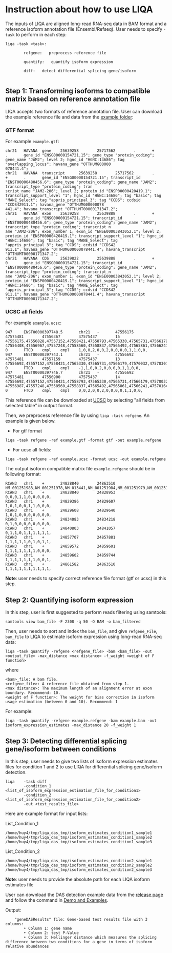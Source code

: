 # Instruction about how to use LIQA

The inputs of LIQA are aligned long-read RNA-seq data in BAM format and a reference isoform annotation file (Ensembl/Refseq). User needs to specify `-task` to perform in each step:
```
liqa -task <task>:

        refgene:   preprocess reference file
        
        quantify:   quantify isoform expression
        
        diff:   detect differential splicing gene/isoform
        
```

## Step 1: Transforming isoforms to compatible matrix based on reference annotation file
LIQA accepts two formats of reference annotation file. User can download the example reference file and data from the [example folder](https://github.com/WGLab/LIQA/tree/master/example):
### GTF format
For example `example.gtf`:
```
chr21   HAVANA  gene    25639258        25717562        .       +       .       gene_id "ENSG00000154721.15"; gene_type "protein_coding"; gene_name "JAM2"; level 2; hgnc_id "HGNC:14686"; tag "overlapping_locus"; havana_gene "OTTHUMG00000
078441.4";
chr21   HAVANA  transcript      25639258        25717562        .       +       .       gene_id "ENSG00000154721.15"; transcript_id "ENST00000480456.6"; gene_type "protein_coding"; gene_name "JAM2"; transcript_type "protein_coding"; tran
script_name "JAM2-206"; level 2; protein_id "ENSP00000420419.1"; transcript_support_level "1"; hgnc_id "HGNC:14686"; tag "basic"; tag "MANE_Select"; tag "appris_principal_3"; tag "CCDS"; ccdsid "CCDS42911.1"; havana_gene "OTTHUMG00000078
441.4"; havana_transcript "OTTHUMT00000171347.2";
chr21   HAVANA  exon    25639258        25639888        .       +       .       gene_id "ENSG00000154721.15"; transcript_id "ENST00000480456.6"; gene_type "protein_coding"; gene_name "JAM2"; transcript_type "protein_coding"; transcript_n
ame "JAM2-206"; exon_number 1; exon_id "ENSE00003843052.1"; level 2; protein_id "ENSP00000420419.1"; transcript_support_level "1"; hgnc_id "HGNC:14686"; tag "basic"; tag "MANE_Select"; tag "appris_principal_3"; tag "CCDS"; ccdsid "CCDS42
911.1"; havana_gene "OTTHUMG00000078441.4"; havana_transcript "OTTHUMT00000171347.2";
chr21   HAVANA  CDS     25639822        25639888        .       +       0       gene_id "ENSG00000154721.15"; transcript_id "ENST00000480456.6"; gene_type "protein_coding"; gene_name "JAM2"; transcript_type "protein_coding"; transcript_n
ame "JAM2-206"; exon_number 1; exon_id "ENSE00003843052.1"; level 2; protein_id "ENSP00000420419.1"; transcript_support_level "1"; hgnc_id "HGNC:14686"; tag "basic"; tag "MANE_Select"; tag "appris_principal_3"; tag "CCDS"; ccdsid "CCDS42
911.1"; havana_gene "OTTHUMG00000078441.4"; havana_transcript "OTTHUMT00000171347.2";
```
### UCSC all fields
For example `example.ucsc`:
```
947     ENST00000397748.5       chr21   -       47556175        47575481        47556367        47575437        15      47556175,47556828,47557152,47558421,47558793,47565330,47565731,47566179,47570032,47570301,47571471,47571805,47572820,47574062,47575383,      47556408,47556967,47557248,47558560,47558837,47565492,47565861,47566241,47570164,47570439,47571651,47571894,47572949,47574246,47575481, 0       FTCD    cmpl    cmpl    1,0,0,2,0,0,2,0,0,0,0,1,1,0,0,
947     ENST00000397743.1       chr21   -       47556692        47575481        47557159        47575437        13      47556692,47557152,47558421,47565330,47565731,47566179,47570032,47570301,47571471,47571805,47572820,47574062,47575383,47556987,47557248,47558560,47565492,47565861,47566241,47570164,47570439,47571651,47571894,47572949,47574246,47575481,   0       FTCD    cmpl    cmpl    -1,1,0,0,2,0,0,0,0,1,1,0,0,
947     ENST00000397746.7       chr21   -       47556692        47575481        47556900        47575437        14      47556692,47557152,47558421,47558793,47565330,47565731,47566179,47570032,47570301,47571471,47571805,47572820,47574062,47575383,       47556987,47557248,47558560,47558837,47565492,47565861,47566241,47570164,47570439,47571651,47571894,47572949,47574246,47575481,  0       FTCD    cmpl    cmpl    0,0,2,0,0,2,0,0,0,0,1,1,0,0,
```
This reference file can be downloaded at [UCSC](https://genome.ucsc.edu/cgi-bin/hgTables?command=start) by selecting "all fields from selected table" in output format.


Then, we preprocess reference file by using `liqa -task refgene`. An example is given below.

- For gtf format
```
liqa -task refgene -ref example.gtf -format gtf -out example.refgene
```
- For ucsc all fields:
```
liqa -task refgene -ref example.ucsc -format ucsc -out example.refgene
```
The output isoform compatible matrix file `example.refgene` should be in following format:
```
RCAN3   chr1    +       24828840        24863510        NM_001251983,NM_001251978,NM_013441,NM_001251984,NM_001251979,NM_001251981,NM_001251977,NM_001251985,NM_001251982,NM_001251980,
RCAN3   chr1    +       24828840        24828953        0,0,0,1,1,0,0,0,0,0,
RCAN3   chr1    +       24829386        24829607        1,0,1,0,0,1,1,0,0,0,
RCAN3   chr1    +       24829608        24829640        1,0,1,0,0,0,0,0,0,0,
RCAN3   chr1    +       24834083        24834218        0,1,0,0,0,0,0,0,0,0,
RCAN3   chr1    +       24840803        24841057        0,1,1,0,1,1,1,1,1,1,
RCAN3   chr1    +       24857707        24857881        1,1,1,1,1,0,1,0,1,1,
RCAN3   chr1    +       24859572        24859601        1,1,1,1,1,1,1,0,0,0,
RCAN3   chr1    +       24859602        24859744        1,1,1,1,1,1,1,0,0,1,
RCAN3   chr1    +       24861582        24863510        1,1,1,1,1,1,1,1,1,1,
```
**Note**: user needs to specify correct reference file format (gtf or ucsc) in this step.

## Step 2: Quantifying isoform expression
In this step, user is first suggested to perform reads filtering using samtools:
```
samtools view bam_file -F 2308 -q 50 -O BAM -o bam_filtered
```

Then, user needs to sort and index the `bam_file`, and give `refgene_File`, `bam_file` to LIQA to estimate isoform expression using long-read RNA-seq data:
```
liqa -task quantify -refgene <refgene_file> -bam <bam_file> -out <output_file> -max_distance <max distance> -f_weight <weight of F function>
```
where
```
<bam>_file: A bam file.
<refgene_file>: A reference file obtained from step 1.
<max distance>: The maximum length of an alignment error at exon boundary. Recommend: 10.
<weight of F function>: The weight for bias correction in isoform usage estimation (between 0 and 10). Recommend: 1
```

For example:
```
liqa -task quantify -refgene example.refgene -bam example.bam -out isoform_expression_estimates -max_distance 20 -f_weight 1
```
## Step 3: Detecting differential splicing gene/isoform between conditions
In this step, user needs to give two lists of isoform expression estimates files for condition 1 and 2 to use LIQA for differential splicing gene/isoform detection.
```
liqa    -task diff
        -condition_1 <list_of_isoform_expression_estimation_file_for_condition1>
        -condition_2 <list_of_isoform_expression_estimation_file_for_condition2>
        -out <test_results_file>

```
Here are example format for input lists:

List_Condition_1
```
/home/huy4/tmp/liqa_das_tmp/isoform_estimates_condition1_sample1
/home/huy4/tmp/liqa_das_tmp/isoform_estimates_condition1_sample2
/home/huy4/tmp/liqa_das_tmp/isoform_estimates_condition1_sample3
```
List_Condition_2
```
/home/huy4/tmp/liqa_das_tmp/isoform_estimates_condition2_sample1
/home/huy4/tmp/liqa_das_tmp/isoform_estimates_condition2_sample2
/home/huy4/tmp/liqa_das_tmp/isoform_estimates_condition2_sample3
```

**Note**: user needs to provide the absolute path for each LIQA isoform estimates file

User can download the DAS detection example data from the [release page](https://github.com/WGLab/LIQA/releases/tag/1.0.0) and follow the command in [Demo and Examples](https://github.com/WGLab/LIQA/blob/master/doc/Examples.md).

Output:
```
	"geneDASResults" file: Gene-based test results file with 3 columns:
		• Column 1: gene name
		• Column 2: test P-Value
		• Column 3: Hellinger distance which measures the splicing difference between two conditions for a gene in terms of isoform relative abundances
		
```
